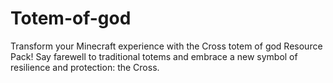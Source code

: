 # Totem-of-god
Transform your Minecraft experience with the Cross totem of god Resource Pack! Say farewell to traditional totems and embrace a new symbol of resilience and protection: the Cross.
